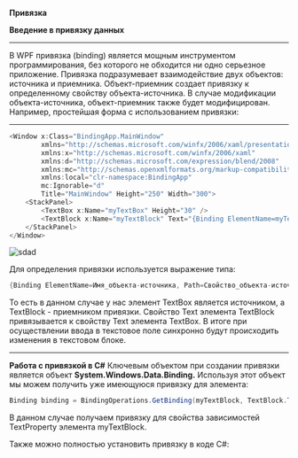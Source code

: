 **Привязка**

**Введение в привязку данных**
____________________________________
В WPF привязка (binding) является мощным инструментом программирования, без которого не обходится ни одно серьезное приложение.
Привязка подразумевает взаимодействие двух объектов: источника и приемника. Объект-приемник создает привязку к определенному свойству объекта-источника. В случае модификации объекта-источника, объект-приемник также будет модифицирован. Например, простейшая форма с использованием привязки:
________________________________________
``` C#
<Window x:Class="BindingApp.MainWindow"
        xmlns="http://schemas.microsoft.com/winfx/2006/xaml/presentation"
        xmlns:x="http://schemas.microsoft.com/winfx/2006/xaml"
        xmlns:d="http://schemas.microsoft.com/expression/blend/2008"
        xmlns:mc="http://schemas.openxmlformats.org/markup-compatibility/2006"
        xmlns:local="clr-namespace:BindingApp"
        mc:Ignorable="d"
        Title="MainWindow" Height="250" Width="300">
    <StackPanel>
        <TextBox x:Name="myTextBox" Height="30" />
        <TextBlock x:Name="myTextBlock" Text="{Binding ElementName=myTextBox,Path=Text}" Height="30" />
    </StackPanel>
</Window>
```
![sdad](https://metanit.com/sharp/wpf/pics/11.1.png)

Для определения привязки используется выражение типа:
``` C#
{Binding ElementName=Имя_объекта-источника, Path=Свойство_объекта-источника}
```
То есть в данном случае у нас элемент TextBox является источником, а TextBlock - приемником привязки. Свойство Text элемента TextBlock привязывается к свойству Text элемента TextBox. В итоге при осуществлении ввода в текстовое поле синхронно будут происходить изменения в текстовом блоке.
_________________________________________
**Работа с привязкой в C#**
Ключевым объектом при создании привязки является объект **System.Windows.Data.Binding.** Используя этот объект мы можем получить уже имеющуюся привязку для элемента:
```C#
Binding binding = BindingOperations.GetBinding(myTextBlock, TextBlock.TextProperty);
```
В данном случае получаем привязку для свойства зависимостей TextProperty элемента myTextBlock.

Также можно полностью установить привязку в коде C#:

